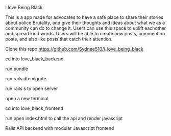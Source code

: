 I love Being Black

This is a app made for advocates to have a safe place to share their stories about police Brutality, and give their thoughts and ideas about what we as a community can do to change it. Users can use this space to uplift eachother and spread kind words. Users will be able to create new posts, comment on posts, and also like posts that catch their attention. 

Clone this repo 
https://github.com/Sydnee510/i_love_being_black

cd into love_black_backend

run bundle

run rails db:migrate

run rails s to open server

open a new terminal 

cd into love_black_frontend 

run open index.html to call the api and render javascript

Rails API backend with modular Javascript frontend

